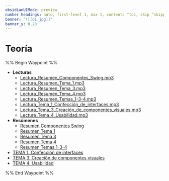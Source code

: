 ```yaml
---
obsidianUIMode: preview
number headings: auto, first-level 1, max 1, contents ^toc, skip ^skipped, start-at 1, _.1.1.
banner: "![[di.jpg]]"
banner_y: 0.28
---
```

# Teoría
%% Begin Waypoint %%
- **Lecturas**
	- [Lectura_Resumen_Componentes_Swing.mp3](./Lecturas/Lectura_Resumen_Componentes_Swing.mp3)
	- [Lectura_Resumen_Tema_1.mp3](./Lecturas/Lectura_Resumen_Tema_1.mp3)
	- [Lectura_Resumen_Tema_3.mp3](./Lecturas/Lectura_Resumen_Tema_3.mp3)
	- [Lectura_Resumen_Tema_4.mp3](./Lecturas/Lectura_Resumen_Tema_4.mp3)
	- [Lectura_Resumen_Temas_1-3-4.mp3](./Lecturas/Lectura_Resumen_Temas_1-3-4.mp3)
	- [Lectura_Tema_1_Confección_de_interfaces.mp3](./Lecturas/Lectura_Tema_1_Confecci%C3%B3n_de_interfaces.mp3)
	- [Lectura_Tema_3_Creación_de_componentes_visuales.mp3](./Lecturas/Lectura_Tema_3_Creaci%C3%B3n_de_componentes_visuales.mp3)
	- [Lectura_Tema_4_Usabilidad.mp3](./Lecturas/Lectura_Tema_4_Usabilidad.mp3)
- **Resúmenes**
	- [Resumen Componentes Swing](./Res%C3%BAmenes/Resumen%20Componentes%20Swing.md)
	- [Resumen Tema 1](./Res%C3%BAmenes/Resumen%20Tema%201.md)
	- [Resumen Tema 3](./Res%C3%BAmenes/Resumen%20Tema%203.md)
	- [Resumen Tema 4](./Res%C3%BAmenes/Resumen%20Tema%204.md)
	- [Resumen Temas 1-3-4](./Res%C3%BAmenes/Resumen%20Temas%201-3-4.md)
- [TEMA 1. Confección de interfaces](./TEMA%201.%20Confecci%C3%B3n%20de%20interfaces.md)
- [TEMA 3. Creación de componentes visuales](./TEMA%203.%20Creaci%C3%B3n%20de%20componentes%20visuales.md)
- [TEMA 4. Usabilidad](./TEMA%204.%20Usabilidad.md)

%% End Waypoint %%